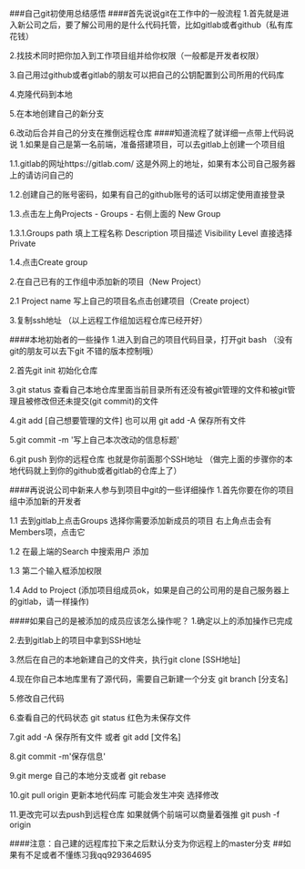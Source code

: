 ###自己git初使用总结感悟
####首先说说git在工作中的一般流程
1.首先就是进入新公司之后，要了解公司用的是什么代码托管，比如gitlab或者github（私有库花钱）

2.找技术同时把你加入到工作项目组并给你权限（一般都是开发者权限）

3.自己用过github或者gitlab的朋友可以把自己的公钥配置到公司所用的代码库

4.克隆代码到本地

5.在本地创建自己的新分支

6.改动后合并自己的分支在推倒远程仓库
####知道流程了就详细一点带上代码说说
1.如果是自己是第一名前端，准备搭建项目，可以去gitlab上创建一个项目组

 1.1.gitlab的网址https://gitlab.com/ 这是外网上的地址，如果有本公司自己服务器上的请访问自己的

 1.2.创建自己的账号密码，如果有自己的github账号的话可以绑定使用直接登录

 1.3.点击左上角Projects - Groups - 右侧上面的 New Group 

 1.3.1.Groups path 填上工程名称
       Description 项目描述
       Visibility Level 直接选择Private

 1.4.点击Create group 

2.在自己已有的工作组中添加新的项目（New Project）

 2.1 Project name 写上自己的项目名点击创建项目（Create project）

3.复制ssh地址
（以上远程工作组加远程仓库已经开好）

####本地初始者的一些操作
1.进入到自己的项目代码目录，打开git bash （没有git的朋友可以去下git  不错的版本控制哦）

2.首先git init 初始化仓库 

3.git status 查看自己本地仓库里面当前目录所有还没有被git管理的文件和被git管理且被修改但还未提交(git commit)的文件

4.git add [自己想要管理的文件] 也可以用 git add -A 保存所有文件

5.git commit -m '写上自己本次改动的信息标题'

6.git push 到你的远程仓库 也就是你前面那个SSH地址
（做完上面的步骤你的本地代码就上到你的github或者gitlab的仓库上了）

####再说说公司中新来人参与到项目中git的一些详细操作
1.首先你要在你的项目组中添加新的开发者

 1.1 去到gitlab上点击Groups  选择你需要添加新成员的项目 右上角点击会有Members项，点击它

 1.2 在最上端的Search 中搜索用户 添加 

 1.3 第二个输入框添加权限

 1.4 Add to Project
 (添加项目组成员ok，如果是自己的公司用的是自己服务器上的gitlab，请一样操作)

####如果自己的是被添加的成员应该怎么操作呢？
1.确定以上的添加操作已完成

2.去到gitlab上的项目中拿到SSH地址

3.然后在自己的本地新建自己的文件夹，执行git clone [SSH地址]

4.现在你自己本地库里有了源代码，需要自己新建一个分支 git branch [分支名]

5.修改自己代码 

6.查看自己的代码状态 git status 红色为未保存文件

7.git add -A 保存所有文件 或者 git add [文件名]

8.git commit -m'保存信息'

9.git merge 自己的本地分支或者 git rebase 

10.git pull origin 更新本地代码库  可能会发生冲突 选择修改

11.更改完可以去push到远程仓库  如果就俩个前端可以商量着强推 git push -f origin

####注意：自己建的远程库拉下来之后默认分支为你远程上的master分支
##如果有不足或者不懂练习我qq929364695 
 

 

 


 
